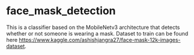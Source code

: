 # face_mask_detection
This is a classifier based on the MobileNetv3 architecture that detects whether or not someone is wearing a mask. Dataset to train can be found here https://www.kaggle.com/ashishjangra27/face-mask-12k-images-dataset.
